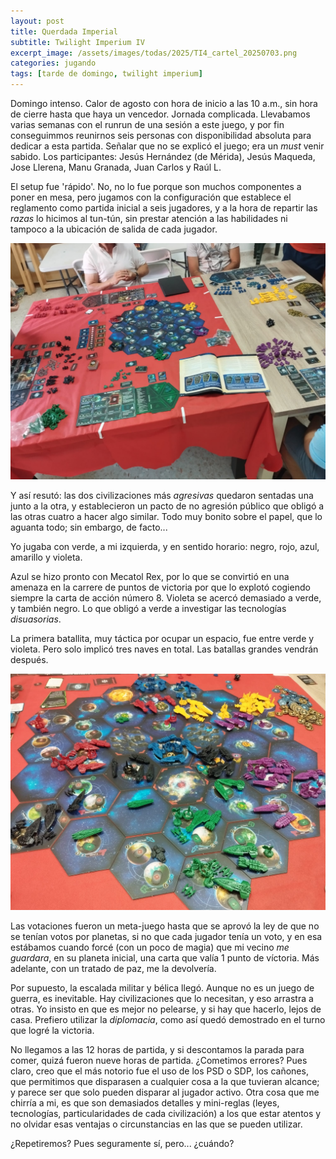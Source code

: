 ```yaml
---
layout: post
title: Querdada Imperial
subtitle: Twilight Imperium IV
excerpt_image: /assets/images/todas/2025/TI4_cartel_20250703.png
categories: jugando
tags: [tarde de domingo, twilight imperium]
---
```

Domingo intenso. Calor de agosto con hora de inicio a las 10 a.m., sin hora de cierre hasta que haya un vencedor. Jornada complicada. Llevabamos varias semanas con el runrun de una sesión a este juego, y por fin conseguimmos reunirnos seis personas con disponibilidad absoluta para dedicar a esta partida. Señalar que no se explicó el juego; era un <i>must</i> venir sabido. Los participantes: Jesús Hernández (de Mérida), Jesús Maqueda, Jose Llerena, Manu Granada, Juan Carlos y Raúl L.

El setup fue 'rápido'. No, no lo fue porque son muchos componentes a poner en mesa, pero jugamos con la configuración que establece el reglamento como partida inicial a seis jugadores, y a la hora de repartir las <i>razas</i> lo hicimos al tun-tún, sin prestar atención a las habilidades ni tampoco a la ubicación de salida de cada jugador.

![](/assets/images/todas/2025/TI4_inicio_20250703.jpg)

Y así resutó: las dos civilizaciones más <i>agresivas</i> quedaron sentadas una junto a la otra, y establecieron un pacto de no agresión público que obligó a las otras cuatro a hacer algo similar. Todo muy bonito sobre el papel, que lo aguanta todo; sin embargo, de facto...

Yo jugaba con verde, a mi izquierda, y en sentido horario: negro, rojo, azul, amarillo y violeta.

Azul se hizo pronto con Mecatol Rex, por lo que se convirtió en una amenaza en la carrere de puntos de victoria por que lo explotó cogiendo siempre la carta de acción número 8. Violeta se acercó demasiado a verde, y también negro. Lo que obligó a verde a investigar las tecnologías <i>disuasorias</i>.

La primera batallita, muy táctica por ocupar un espacio, fue entre verde y violeta. Pero solo implicó tres naves en total. Las batallas grandes vendrán después.

![](/assets/images/todas/2025/TI4_casifinal_20250703.jpg)

Las votaciones fueron un meta-juego hasta que se aprovó la ley de que no se tenían votos por planetas, si no que cada jugador tenía un voto, y en esa estábamos cuando forcé (con un poco de magia) que mi vecino <i>me guardara</i>, en su planeta inicial, una carta que valía 1 punto de víctoria. Más adelante, con un tratado de paz, me la devolvería.

Por supuesto, la escalada militar y bélica llegó. Aunque no es un juego de guerra, es inevitable. Hay civilizaciones que lo necesitan, y eso arrastra a otras. Yo insisto en que es mejor no pelearse, y si hay que hacerlo, lejos de casa. Prefiero utilizar la <i>diplomacia</i>, como así quedó demostrado en el turno que logré la victoria.

No llegamos a las 12 horas de partida, y si descontamos la parada para comer, quizá fueron nueve horas de partida. ¿Cometimos errores? Pues claro, creo que el más notorio fue el uso de los PSD o SDP, los cañones, que permitimos que disparasen a cualquier cosa a la que tuvieran alcance; y parece ser que solo pueden disparar al jugador activo. Otra cosa que me chirría a mi, es que son demasiados detalles y mini-reglas (leyes, tecnologías, particularidades de cada civilización) a los que estar atentos y no olvidar esas ventajas o circunstancias en las que se pueden utilizar.

¿Repetiremos? Pues seguramente sí, pero... ¿cuándo?